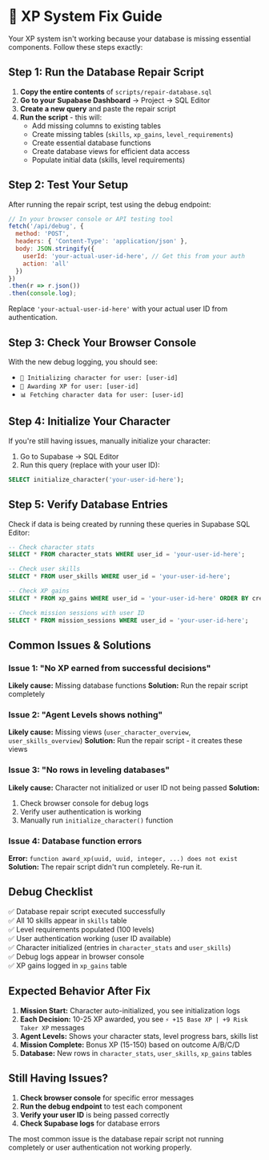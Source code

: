 # 🚀 XP System Fix Guide

Your XP system isn't working because your database is missing essential components. Follow these steps exactly:

## Step 1: Run the Database Repair Script

1. **Copy the entire contents** of `scripts/repair-database.sql`
2. **Go to your Supabase Dashboard** → Project → SQL Editor
3. **Create a new query** and paste the repair script
4. **Run the script** - this will:
   - Add missing columns to existing tables
   - Create missing tables (`skills`, `xp_gains`, `level_requirements`)
   - Create essential database functions
   - Create database views for efficient data access
   - Populate initial data (skills, level requirements)

## Step 2: Test Your Setup

After running the repair script, test using the debug endpoint:

```javascript
// In your browser console or API testing tool
fetch('/api/debug', {
  method: 'POST',
  headers: { 'Content-Type': 'application/json' },
  body: JSON.stringify({ 
    userId: 'your-actual-user-id-here', // Get this from your auth
    action: 'all' 
  })
})
.then(r => r.json())
.then(console.log);
```

Replace `'your-actual-user-id-here'` with your actual user ID from authentication.

## Step 3: Check Your Browser Console

With the new debug logging, you should see:
- `🔧 Initializing character for user: [user-id]`
- `🎯 Awarding XP for user: [user-id]`
- `📊 Fetching character data for user: [user-id]`

## Step 4: Initialize Your Character

If you're still having issues, manually initialize your character:

1. Go to Supabase → SQL Editor
2. Run this query (replace with your user ID):

```sql
SELECT initialize_character('your-user-id-here');
```

## Step 5: Verify Database Entries

Check if data is being created by running these queries in Supabase SQL Editor:

```sql
-- Check character stats
SELECT * FROM character_stats WHERE user_id = 'your-user-id-here';

-- Check user skills
SELECT * FROM user_skills WHERE user_id = 'your-user-id-here';

-- Check XP gains
SELECT * FROM xp_gains WHERE user_id = 'your-user-id-here' ORDER BY created_at DESC;

-- Check mission sessions with user ID
SELECT * FROM mission_sessions WHERE user_id = 'your-user-id-here';
```

## Common Issues & Solutions

### Issue 1: "No XP earned from successful decisions"
**Likely cause:** Missing database functions
**Solution:** Run the repair script completely

### Issue 2: "Agent Levels shows nothing"
**Likely cause:** Missing views (`user_character_overview`, `user_skills_overview`)
**Solution:** Run the repair script - it creates these views

### Issue 3: "No rows in leveling databases"
**Likely cause:** Character not initialized or user ID not being passed
**Solution:** 
1. Check browser console for debug logs
2. Verify user authentication is working
3. Manually run `initialize_character()` function

### Issue 4: Database function errors
**Error:** `function award_xp(uuid, uuid, integer, ...) does not exist`
**Solution:** The repair script didn't run completely. Re-run it.

## Debug Checklist

✅ Database repair script executed successfully  
✅ All 10 skills appear in `skills` table  
✅ Level requirements populated (100 levels)  
✅ User authentication working (user ID available)  
✅ Character initialized (entries in `character_stats` and `user_skills`)  
✅ Debug logs appear in browser console  
✅ XP gains logged in `xp_gains` table  

## Expected Behavior After Fix

1. **Mission Start:** Character auto-initialized, you see initialization logs
2. **Each Decision:** 10-25 XP awarded, you see `⚡ +15 Base XP | +9 Risk Taker XP` messages
3. **Agent Levels:** Shows your character stats, level progress bars, skills list
4. **Mission Complete:** Bonus XP (15-150) based on outcome A/B/C/D
5. **Database:** New rows in `character_stats`, `user_skills`, `xp_gains` tables

## Still Having Issues?

1. **Check browser console** for specific error messages
2. **Run the debug endpoint** to test each component
3. **Verify your user ID** is being passed correctly
4. **Check Supabase logs** for database errors

The most common issue is the database repair script not running completely or user authentication not working properly. 